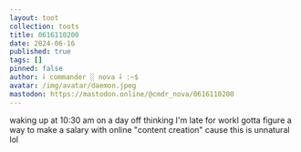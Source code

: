 ```yaml
---
layout: toot
collection: toots
title: 0616110200
date: 2024-06-16
published: true
tags: []
pinned: false
author: ⸸ commander ░ nova ⸸ :~$
avatar: /img/avatar/daemon.jpeg
mastodon: https://mastodon.online/@cmdr_nova/0616110200
---
```


waking up at 10:30 am on a day off thinking I'm late for workI gotta figure a way to make a salary with online "content creation" cause this is unnatural lol
